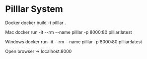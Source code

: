 # Pilllar System

Docker
docker build -t pilllar .

Mac
docker run -it --rm --name pilllar -p 8000:80 pilllar:latest

Windows
docker run -it --rm --name pilllar -p 8000:80 pilllar:latest

Open browser -> localhost:8000
